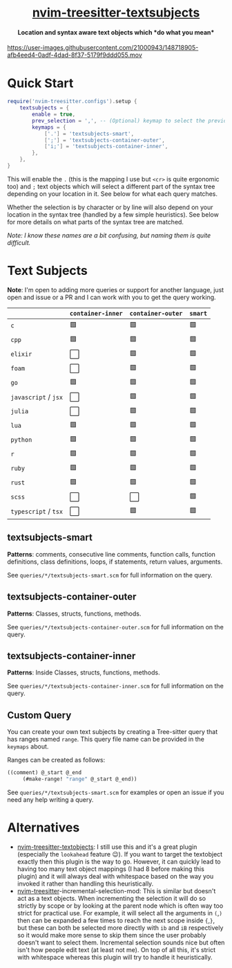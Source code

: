 <h1 align="center">
  <a href="https://github.com/RRethy/nvim-treesitter-textsubjects">nvim-treesitter-textsubjects</a>
</h1>

<h4 align="center">Location and syntax aware text objects which *do what you mean*</h4>

https://user-images.githubusercontent.com/21000943/148718905-afb4eed4-0adf-4dad-8f37-5179f9ddd055.mov

# Quick Start

```lua
require('nvim-treesitter.configs').setup {
    textsubjects = {
        enable = true,
        prev_selection = ',', -- (Optional) keymap to select the previous selection
        keymaps = {
            ['.'] = 'textsubjects-smart',
            [';'] = 'textsubjects-container-outer',
            ['i;'] = 'textsubjects-container-inner',
        },
    },
}
```

This will enable the `.` (this is the mapping I use but `<cr>` is quite ergonomic too) and `;` text objects which will select a different part of the syntax tree depending on your location in it. See below for what each query matches.

Whether the selection is by character or by line will also depend on your location in the syntax tree (handled by a few simple heuristics). See below for more details on what parts of the syntax tree are matched.

*Note: I know these names are a bit confusing, but naming them is quite difficult.*

# Text Subjects

**Note**: I'm open to adding more queries or support for another language, just open and issue or a PR and I can work with you to get the query working.

|                      | `container-inner`    | `container-outer`    | `smart`        |
| -------------------- | -------------------- | -------------------- | -------------- |
| `c`                  | :green_square:       | :green_square:       | :green_square: |
| `cpp`                | :green_square:       | :green_square:       | :green_square: |
| `elixir`             | :white_large_square: | :green_square:       | :green_square: |
| `foam`               | :white_large_square: | :green_square:       | :green_square: |
| `go`                 | :green_square:       | :green_square:       | :green_square: |
| `javascript` / `jsx` | :white_large_square: | :green_square:       | :green_square: |
| `julia`              | :white_large_square: | :green_square:       | :green_square: |
| `lua`                | :green_square:       | :green_square:       | :green_square: |
| `python`             | :green_square:       | :green_square:       | :green_square: |
| `r`                  | :green_square:       | :green_square:       | :green_square: |
| `ruby`               | :green_square:       | :green_square:       | :green_square: |
| `rust`               | :green_square:       | :green_square:       | :green_square: |
| `scss`               | :white_large_square: | :white_large_square: | :green_square: |
| `typescript` / `tsx` | :white_large_square: | :green_square:       | :green_square: |

## textsubjects-smart

**Patterns**: comments, consecutive line comments, function calls, function definitions, class definitions, loops, if statements, return values, arguments.

See `queries/*/textsubjects-smart.scm` for full information on the query.

## textsubjects-container-outer

**Patterns**: Classes, structs, functions, methods.

See `queries/*/textsubjects-container-outer.scm` for full information on the query.

## textsubjects-container-inner

**Patterns**: Inside Classes, structs, functions, methods.

See `queries/*/textsubjects-container-inner.scm` for full information on the query.

## Custom Query

You can create your own text subjects by creating a Tree-sitter query that has ranges named `range`. This query file name can be provided in the `keymaps` about.

Ranges can be created as follows:

```scheme
((comment) @_start @_end
     (#make-range! "range" @_start @_end))
```

See `queries/*/textsubjects-smart.scm` for examples or open an issue if you need any help writing a query.

# Alternatives

- [nvim-treesitter-textobjects](https://github.com/nvim-treesitter/nvim-treesitter-textobjects): I still use this and it's a great plugin (especially the `lookahead` feature 😉). If you want to target the textobject exactly then this plugin is the way to go. However, it can quickly lead to having too many text object mappings (I had 8 before making this plugin) and it will always deal with whitespace based on the way you invoked it rather than handling this heuristically.
- [nvim-treesitter](https://github.com/nvim-treesitter/nvim-treesitter)-incremental-selection-mod: This is similar but doesn't act as a text objects. When incrementing the selection it will do so strictly by scope or by looking at the parent node which is often way too strict for practical use. For example, it will select all the arguments in `(`,`)` then can be expanded a few times to reach the next scope inside `{`,`}`, but these can both be selected more directly with `ib` and `iB` respectively so it would make more sense to skip them since the user probably doesn't want to select them. Incremental selection sounds nice but often isn't how people edit text (at least not me). On top of all this, it's strict with whitespace whereas this plugin will try to handle it heuristically.
